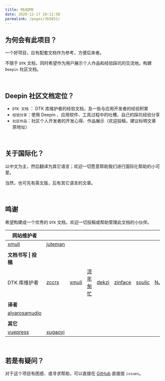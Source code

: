 ```yaml
---
title: README
date: 2020-12-17 10:11:58
permalink: /pages/3b5851/
---
```




## 为何会有此项目？

一个好项目，应有配套文档作为参考，方便后来者。

不限于 `DTK` 文档，同时希望作为用户展示个人作品和经验踩坑的交流地。构建 `Deepin` 社区文档。

<br>

## Deepin 社区文档定位？

- `DTK 文档`  ： DTK 库维护者的经验文档，及一些与应用开发者的经验积累
- `经验分享`：使用 Deepin 、应用软件、工具过程中的吐槽，自己的踩坑经验分享
- `社区作品`：社区个人开发者的开发心得、作品展示（欢迎投稿，建议标明文章原地址）

<br>

## 关于国际化？

以中文为主，然后翻译为其它语言；欢迎一切愿意帮助我们进行国际化帮助的小可爱。

当然，也可先有英文版，后有其它语言的文章。

<br>

## 鸣谢

希望构建成一个优秀的 `DTK` 文档，欢迎一切投稿或帮助管理此文档的小伙伴。

| **网站维护者**                                    |                                                             |                                   |                                           |                                   |                                       |                                     |                                         |      |
| ------------------------------------------------- | ----------------------------------------------------------- | --------------------------------- | ----------------------------------------- | --------------------------------- | ------------------------------------- | ----------------------------------- | --------------------------------------- | ---- |
| [xmuli](https://github.com/xmuli)                 | [juteman](https://github.com/juteman)                       |                                   |                                           |                                   |                                       |                                     |                                         |      |
|                                                   |                                                             |                                   |                                           |                                   |                                       |                                     |                                         |      |
| **文档书写 \| 投稿**                              |                                                             |                                   |                                           |                                   |                                       |                                     |                                         |      |
| DTK 库维护者                                      | [zccrs](https://github.com/zccrs)                           | [xmuli](https://github.com/xmuli) | [流年匆忙](https://github.com/justforlxz) | [dekzi](https://github.com/dekzi) | [zinface](https://github.com/zinface) | [soulic](https://github.com/soulic) | [NJUaaron](https://github.com/NJUaaron) |      |
|                                                   |                                                             |                                   |                                           |                                   |                                       |                                     |                                         |      |
| **译者**                                          |                                                             |                                   |                                           |                                   |                                       |                                     |                                         |      |
| [alvarosamudio](https://github.com/alvarosamudio) |                                                             |                                   |                                           |                                   |                                       |                                     |                                         |      |
|                                                   |                                                             |                                   |                                           |                                   |                                       |                                     |                                         |      |
| **其它**                                          |                                                             |                                   |                                           |                                   |                                       |                                     |                                         |      |
| [vuepress](https://vuepress.vuejs.org)            | [xugaoyi](https://github.com/xugaoyi/vuepress-theme-vdoing) |                                   |                                           |                                   |                                       |                                     |                                         |      |



<br>

## 若是有疑问？

对于这个项目有困惑、或寻求帮助，可以直接在 [GitHub](https://github.com/linuxdeepin/docs) 直接提 `issues`。
